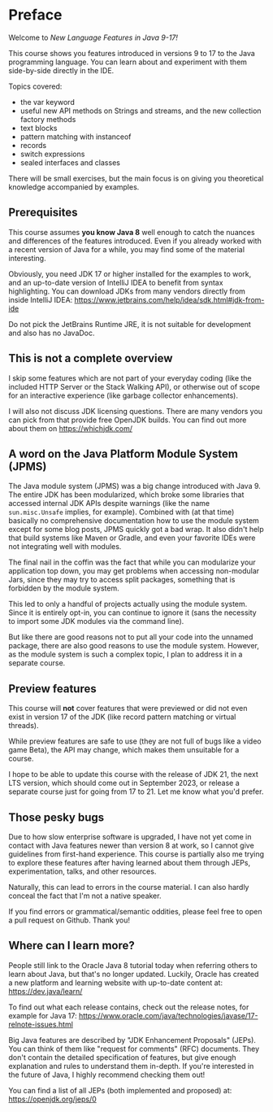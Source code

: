 # Preface

Welcome to _New Language Features in Java 9-17!_

This course shows you features introduced in versions 9 to 17 to the Java programming language.
You can learn about and experiment with them side-by-side directly in the IDE.

Topics covered:

- the var keyword
- useful new API methods on Strings and streams, and the new collection factory methods
- text blocks
- pattern matching with instanceof
- records
- switch expressions
- sealed interfaces and classes

There will be small exercises, but the main focus is on giving you theoretical knowledge accompanied
by examples.

## Prerequisites

This course assumes **you know Java 8** well enough to catch the nuances and differences of the
features introduced.
Even if you already worked with a recent version of Java for a while, you may find some of the material interesting.

Obviously, you need JDK 17 or higher installed for the examples to work, and an up-to-date version
of IntelliJ IDEA to benefit from syntax highlighting.
You can download JDKs from many vendors directly from inside IntelliJ IDEA: https://www.jetbrains.com/help/idea/sdk.html#jdk-from-ide

Do not pick the JetBrains Runtime JRE, it is not suitable for development and also has no JavaDoc.

## This is not a complete overview

I skip some features which are not part of your everyday coding (like the included HTTP Server or
the Stack Walking API), or otherwise out of scope for an interactive experience (like garbage
collector enhancements).

I will also not discuss JDK licensing questions.
There are many vendors you can pick from that provide free OpenJDK builds.
You can find out more about them on https://whichjdk.com/

## A word on the Java Platform Module System (JPMS)

The Java module system (JPMS) was a big change introduced with Java 9.
The entire JDK has been modularized, which broke some libraries that accessed internal JDK APIs
despite warnings (like the name `sun.misc.Unsafe` implies, for example).
Combined with (at that time) basically no comprehensive documentation how to use the module system
except for some blog posts, JPMS quickly got a bad wrap.
It also didn't help that build systems like Maven or Gradle, and even your favorite IDEs were not
integrating well with modules.

The final nail in the coffin was the fact that while you can modularize your application top down,
you may get problems when accessing non-modular Jars, since they may try to access split packages,
something that is forbidden by the module system.

This led to only a handful of projects actually using the module system.
Since it is entirely opt-in, you can continue to ignore it (sans the necessity to import some JDK
modules via the command line).

But like there are good reasons not to put all your code into the unnamed package, there are also
good reasons to use the module system.
However, as the module system is such a complex topic, I plan to address it in a separate course.

## Preview features

This course will **not** cover features that were previewed or did not even exist in version 17 of
the JDK (like record pattern matching or virtual threads).

While preview features are safe to use (they are not full of bugs like a video game Beta), the API
may change, which makes them unsuitable for a course.

I hope to be able to update this course with the release of JDK 21, the next LTS version, which
should come out in September 2023, or release a separate course just for going from 17 to 21.
Let me know what you'd prefer.

## Those pesky bugs

Due to how slow enterprise software is upgraded, I have not yet come in contact with Java features newer
than version 8 at work, so I cannot give guidelines from first-hand experience.
This course is partially also me trying to explore these features after having learned about them
through JEPs, experimentation, talks, and other resources.

Naturally, this can lead to errors in the course material.
I can also hardly conceal the fact that I'm not a native speaker.

If you find errors or grammatical/semantic oddities, please feel free to open a pull request on
Github.
Thank you!

## Where can I learn more?

People still link to the Oracle Java 8 tutorial today when referring others to learn about Java, but
that's no longer updated.
Luckily, Oracle has created a new platform and learning website with up-to-date content
at: https://dev.java/learn/

To find out what each release contains, check out the release notes, for example for Java
17: https://www.oracle.com/java/technologies/javase/17-relnote-issues.html

Big Java features are described by "JDK Enhancement Proposals" (JEPs).
You can think of them like "request for comments" (RFC) documents.
They don't contain the detailed specification of features, but give enough explanation and rules to
understand them in-depth.
If you're interested in the future of Java, I highly recommend checking them out!

You can find a list of all JEPs (both implemented and proposed) at: https://openjdk.org/jeps/0